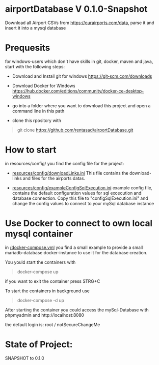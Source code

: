 # airportDatabase V 0.1.0-Snapshot
Download all Airport CSVs from https://ourairports.com/data, parse it and insert it into a mysql database

# Prequesits

for windows-users which don't have skills in git, docker, maven and java, start with the following steps:
- Download and Install git for windows
  https://git-scm.com/downloads

- Download Docker for Windows
  https://hub.docker.com/editions/community/docker-ce-desktop-windows

- go into a folder where you want to download this project and open a command line in this path
- clone this rpository with
> git clone https://github.com/rentasad/airportDatabase.git


# How to start

in resources/config/ you find the config file for the project:

- [resources/config/downloadLinks.ini](resources/config/downloadLinks.ini)
  This file contains the download-links and files for the airports datas. 

- [resources/config/exampleConfigSqlExecution.ini](resources/config/exampleConfigSqlExecution.ini)
  example config file, contains the default configuration values for sql excecution and database connection. 
  Copy this file to "configSqlExecution.ini" and change the config values to connect to your mySql database instance

# Use Docker to connect to own local mysql container
in [/docker-compose.yml](/docker-compose.yml) you find a small example to provide a 
small mariadb-database docker-instance to use it for the database creation.

You yould start the containers with 
> docker-compose up

if you want to exit the container press STRG+C 

To start the containers in background use

> docker-compose -d up

After starting the container you could access the mySql-Database with phpmyadmin and 
http://localhost:8080

the default login is: root / notSecureChangeMe



# State of Project:
SNAPSHOT to 0.1.0
